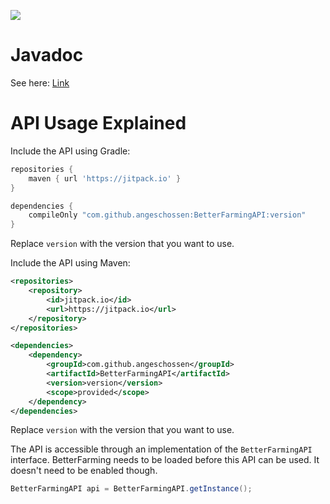[![](https://jitpack.io/v/IncrediblePlugins/BetterFarmingAPI.svg)](https://jitpack.io/#IncrediblePlugins/BetterFarmingAPI)

# Javadoc
See here: [Link](https://jitpack.io/com/github/incredibleplugins/BetterFarmingAPI/latest/javadoc/)

# API Usage Explained
Include the API using Gradle:
```groovy
repositories {
	maven { url 'https://jitpack.io' }
}

dependencies {
    compileOnly "com.github.angeschossen:BetterFarmingAPI:version"
}
```
Replace `version` with the version that you want to use.

Include the API using Maven:
```xml
<repositories>
	<repository>
		<id>jitpack.io</id>
		<url>https://jitpack.io</url>
	</repository>
</repositories>

<dependencies>
    <dependency>
        <groupId>com.github.angeschossen</groupId>
        <artifactId>BetterFarmingAPI</artifactId>
        <version>version</version>
        <scope>provided</scope>
    </dependency>
</dependencies>
```
Replace `version` with the version that you want to use.

The API is accessible through an implementation of the ``BetterFarmingAPI`` interface.
BetterFarming needs to be loaded before this API can be used. It doesn't need to be enabled though.
````java
BetterFarmingAPI api = BetterFarmingAPI.getInstance();
````
